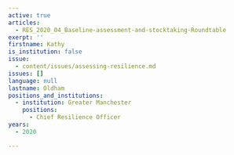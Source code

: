 ```yaml
---
active: true
articles:
  - RES_2020_04_Baseline-assessment-and-stocktaking-Roundtable
exerpt: ''
firstname: Kathy
is_institution: false
issue:
  - content/issues/assessing-resilience.md
issues: []
language: null
lastname: Oldham
positions_and_institutions:
  - institution: Greater Manchester
    positions:
      - Chief Resilience Officer
years:
  - 2020

---
```

